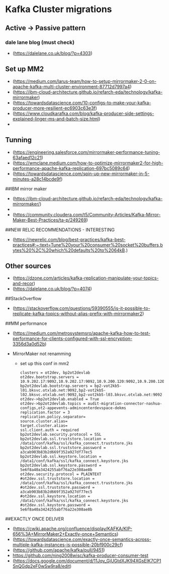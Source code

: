 # Kafka Cluster migrations
## Active -> Passive pattern

### dale lane blog (must check)
- (https://dalelane.co.uk/blog/?p=4303)


## Set up MM2
- (https://medium.com/larus-team/how-to-setup-mirrormaker-2-0-on-apache-kafka-multi-cluster-environment-87712d7997a4)
- (https://ibm-cloud-architecture.github.io/refarch-eda/technology/kafka-mirrormaker)
- (https://towardsdatascience.com/10-configs-to-make-your-kafka-producer-more-resilient-ec6903c63e3f)
- (https://www.cloudkarafka.com/blog/kafka-producer-side-settings-explained-linger-ms-and-batch-size.html)
- 

## Tunning
- (https://engineering.salesforce.com/mirrormaker-performance-tuning-63afaed12c21)
- (https://wmclane.medium.com/how-to-optimize-mirrormaker2-for-high-performance-apache-kafka-replication-697bc5089c64)
- (https://towardsdatascience.com/spin-up-new-mirrormaker-in-5-minutes-a28c14bcde9f)

##IBM mirror maker
- (https://ibm-cloud-architecture.github.io/refarch-eda/technology/kafka-mirrormaker/)
- 
- (https://community.cloudera.com/t5/Community-Articles/Kafka-Mirror-Maker-Best-Practices/ta-p/249269)

##NEW RELIC RECOMMENDATIONS - INTERESTING
- (https://newrelic.com/blog/best-practices/kafka-best-practices#:~:text=Tune%20your%20consumer%20socket%20buffers,bytes%20%2C%20which%20defaults%20to%2064kB.)
  



## Other sources
- (https://dzone.com/articles/kafka-replication-manipulate-your-topics-and-recor)
- (https://dalelane.co.uk/blog/?p=4074)


##StackOverflow
- (https://stackoverflow.com/questions/59390555/is-it-possible-to-replicate-kafka-topics-without-alias-prefix-with-mirrormaker2)


##MM performance
- (https://medium.com/metrosystemsro/apache-kafka-how-to-test-performance-for-clients-configured-with-ssl-encryption-3356d3a0d52b)

- MirrorMaker not renamming 
  - set up this conf in mm2
    ```
    clusters = ot2dev, bp2ot2devlab
    ot2dev.bootstrap.servers = 10.9.202.17:9092,10.9.202.17:9092,10.9.200.120:9092,10.9.200.120:9092
    bp2ot2devlab.bootstrap.servers = bp2-vot2kb5-l01.bksvc.otxlab.net:9092,bp2-vot2kb5-l02.bksvc.otxlab.net:9092,bp2-vot2kb5-l03.bksvc.otxlab.net:9092
    ot2dev->bp2ot2devlab.enabled = True
    ot2dev->bp2ot2devlab.topics = audit-migration-connector-nashua-configs,ot2-appevents-admincenterdevspace-dekms
    replication.factor = 3
    replication.policy.separator=
    source.cluster.alias=
    target.cluster.alias=
    ssl.client.auth = required
    bp2ot2devlab.security.protocol = SSL
    bp2ot2devlab.ssl.truststore.location = /data1/conf/kafka/ssl/kafka_connect.truststore.jks
    bp2ot2devlab.ssl.truststore.password = a3cab903b83b2d669f352a927df77ec5
    bp2ot2devlab.ssl.keystore.location = /data1/conf/kafka/ssl/kafka_connect.keystore.jks
    bp2ot2devlab.ssl.keystore.password = 5e6f8a40a3424255abf76a22e308ae8b
    ot2dev.security.protocol = PLAINTEXT
    #ot2dev.ssl.truststore.location = /data1/conf/kafka/ssl/kafka_connect.truststore.jks
    #ot2dev.ssl.truststore.password = a3cab903b83b2d669f352a927df77ec5
    #ot2dev.ssl.keystore.location = /data1/conf/kafka/ssl/kafka_connect.keystore.jks
    #ot2dev.ssl.keystore.password = 5e6f8a40a3424255abf76a22e308ae8b
    ```


##EXACTLY ONCE DELIVER
- (https://cwiki.apache.org/confluence/display/KAFKA/KIP-656%3A+MirrorMaker2+Exactly-once+Semantics)
- (https://towardsdatascience.com/exactly-once-semantics-across-multiple-kafka-instances-is-possible-20bf900c29cf)
- (https://github.com/apache/kafka/pull/9451)
- https://github.com/ning2008wisc/kafka-producer-consumer-test
- (https://docs.google.com/document/d/11Jqy_GjUGtdXJK94XGsEIK7CP1SnQGdp2eF0wSw9ra8/edit)